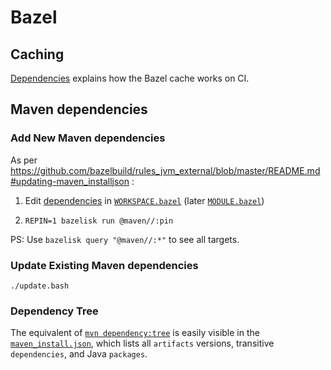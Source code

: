 <!--
    SPDX-License-Identifier: Apache-2.0

    Copyright 2023-2025 The Enola <https://enola.dev> Authors

    Licensed under the Apache License, Version 2.0 (the "License");
    you may not use this file except in compliance with the License.
    You may obtain a copy of the License at

        https://www.apache.org/licenses/LICENSE-2.0

    Unless required by applicable law or agreed to in writing, software
    distributed under the License is distributed on an "AS IS" BASIS,
    WITHOUT WARRANTIES OR CONDITIONS OF ANY KIND, either express or implied.
    See the License for the specific language governing permissions and
    limitations under the License.
-->

# Bazel

## Caching

[Dependencies](dependencies.md) explains how the Bazel cache works on CI.

## Maven dependencies

### Add New Maven dependencies

As per https://github.com/bazelbuild/rules_jvm_external/blob/master/README.md#updating-maven_installjson :

1. Edit [dependencies](dependencies.md) in [`WORKSPACE.bazel`](//WORKSPACE.bazel) (later [`MODULE.bazel`](//MODULE.bazel))

1. `REPIN=1 bazelisk run @maven//:pin`

PS: Use `bazelisk query "@maven//:*"` to see all targets.

### Update Existing Maven dependencies

    ./update.bash

### Dependency Tree

The equivalent of [`mvn dependency:tree`](https://maven.apache.org/plugins/maven-dependency-plugin/tree-mojo.html) is easily visible
in the [`maven_install.json`](//maven_install.json), which lists all `artifacts` versions, transitive `dependencies`, and Java `packages`.
